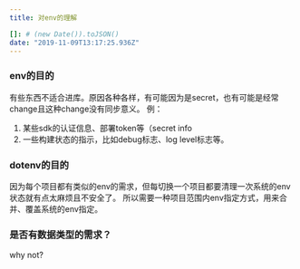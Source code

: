 ```yaml
---
title: 对env的理解

[]: # (new Date()).toJSON()
date: "2019-11-09T13:17:25.936Z"
---
```


### env的目的
有些东西不适合进库。原因各种各样，有可能因为是secret，也有可能是经常change且这种change没有同步意义。
例：
1. 某些sdk的认证信息、部署token等（secret info
2. 一些构建状态的指示，比如debug标志、log level标志等。

### dotenv的目的
因为每个项目都有类似的env的需求，但每切换一个项目都要清理一次系统的env状态就有点太麻烦且不安全了。
所以需要一种项目范围内env指定方式，用来合并、覆盖系统的env指定。

### 是否有数据类型的需求？
why not?
